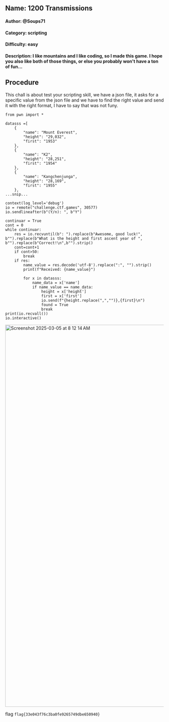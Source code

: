 ## Name: 1200 Transmissions
#### Author: @Soups71
#### Category: scripting
#### Difficulty: easy
#### Description: I like mountains and I like coding, so I made this game. I hope you also like both of those things, or else you probably won't have a ton of fun... 



## Procedure
This chall is about test your scripting skill, we have a json file, it asks for a specific value from the json file and we have to find the right value and send it with the right format, I have to say that was not funy.

```
from pwn import *

datasss =[
    {
        "name": "Mount Everest",
        "height": "29,032",
        "first": "1953"
    },
    {
        "name": "K2",
        "height": "28,251",
        "first": "1954"
    },
    {
        "name": "Kangchenjunga",
        "height": "28,169",
        "first": "1955"
    },
...snip...

context(log_level='debug')
io = remote("challenge.ctf.games", 30577)
io.sendlineafter(b"(Y/n): ", b"Y")

continuar = True
cont = 0
while continuar:
    res = io.recvuntil(b": ").replace(b"Awesome, good luck!", b"").replace(b"What is the height and first ascent year of ", b"").replace(b"Correct!\n",b"").strip()
    cont=cont+1
    if cont>50:
        break
    if res:
        name_value = res.decode('utf-8').replace(":", "").strip()
        print(f"Received: {name_value}")
    
        for x in datasss:
            name_data = x['name']
            if name_value == name_data:
                height = x['height']
                first = x['first']
                io.send(f"{height.replace(",","")},{first}\n")
                found = True
                break
print(io.recvall())
io.interactive()
```

<img width="1210" alt="Screenshot 2025-03-05 at 8 12 14 AM" src="https://github.com/user-attachments/assets/9979a512-b819-42d0-9876-fe4827f1b2fc" />

flag ```flag{33e043f76c3ba0fe9265749dbe650940}```

